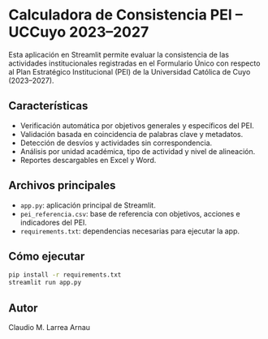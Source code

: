 
# Calculadora de Consistencia PEI – UCCuyo 2023–2027

Esta aplicación en Streamlit permite evaluar la consistencia de las actividades institucionales registradas en el Formulario Único con respecto al Plan Estratégico Institucional (PEI) de la Universidad Católica de Cuyo (2023–2027).

## Características

- Verificación automática por objetivos generales y específicos del PEI.
- Validación basada en coincidencia de palabras clave y metadatos.
- Detección de desvíos y actividades sin correspondencia.
- Análisis por unidad académica, tipo de actividad y nivel de alineación.
- Reportes descargables en Excel y Word.

## Archivos principales

- `app.py`: aplicación principal de Streamlit.
- `pei_referencia.csv`: base de referencia con objetivos, acciones e indicadores del PEI.
- `requirements.txt`: dependencias necesarias para ejecutar la app.

## Cómo ejecutar

```bash
pip install -r requirements.txt
streamlit run app.py
```

## Autor

Claudio M. Larrea Arnau

